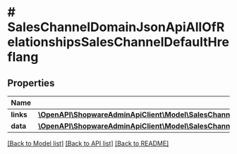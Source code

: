# # SalesChannelDomainJsonApiAllOfRelationshipsSalesChannelDefaultHreflang

## Properties

Name | Type | Description | Notes
------------ | ------------- | ------------- | -------------
**links** | [**\OpenAPI\ShopwareAdminApiClient\Model\SalesChannelDomainJsonApiAllOfRelationshipsSalesChannelDefaultHreflangLinks**](SalesChannelDomainJsonApiAllOfRelationshipsSalesChannelDefaultHreflangLinks.md) |  | [optional]
**data** | [**\OpenAPI\ShopwareAdminApiClient\Model\SalesChannelDomainJsonApiAllOfRelationshipsSalesChannelDefaultHreflangData**](SalesChannelDomainJsonApiAllOfRelationshipsSalesChannelDefaultHreflangData.md) |  | [optional]

[[Back to Model list]](../../README.md#models) [[Back to API list]](../../README.md#endpoints) [[Back to README]](../../README.md)
